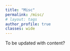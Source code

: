 ```yaml
---
title: "Misc"
permalink: /misc/
# layout: tags
author_profile: true
classes: wide
---
```


To be updated with content?